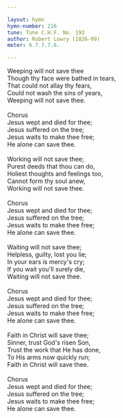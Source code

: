 ```yaml
---

layout: hymn
hymn-number: 216
tune: Tune C.H.F. No. 193
author: Robert Lowry (1826-99)
meter: 6.7.7.7.6.

---
```

Weeping will not save thee<br>Though thy face were bathed in tears,<br>That could not allay thy fears,<br>Could not wash the sins of years,<br>Weeping will not save thee.<br><br>Chorus<br>Jesus wept and died for thee;<br>Jesus suffered on the tree;<br>Jesus waits to make thee free;<br>He alone can save thee.<br><br>Working will not save thee;<br>Purest deeds that thou can do,<br>Holiest thoughts and feelings too,<br>Cannot form thy soul anew,<br>Working will not save thee.<br><br>Chorus<br>Jesus wept and died for thee;<br>Jesus suffered on the tree;<br>Jesus waits to make thee free;<br>He alone can save thee.<br><br>Waiting will not save thee;<br>Helpless, guilty, lost you lie;<br>In your ears is mercy's cry;<br>If you wait you'll surely die,<br>Waiting will not save thee.<br><br>Chorus<br>Jesus wept and died for thee;<br>Jesus suffered on the tree;<br>Jesus waits to make thee free;<br>He alone can save thee.<br><br>Faith in Christ will save thee;<br>Sinner, trust God's risen Son,<br>Trust the work that He has done,<br>To His arms now quickly run;<br>Faith in Christ will save thee.<br><br>Chorus<br>Jesus wept and died for thee;<br>Jesus suffered on the tree;<br>Jesus waits to make thee free;<br>He alone can save thee.<br><br><br>
